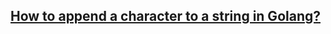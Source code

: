 ## [How to append a character to a string in Golang?](https://stackoverflow.com/questions/40310333/how-to-append-a-character-to-a-string-in-golang)
